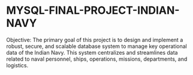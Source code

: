 # MYSQL-FINAL-PROJECT-INDIAN-NAVY
Objective: The primary goal of this project is to design and implement a robust, secure, and scalable database system to manage key operational data of the Indian Navy. This system centralizes and streamlines data related to naval personnel, ships, operations, missions, departments, and logistics.

